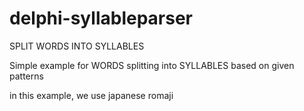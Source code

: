 # delphi-syllableparser
SPLIT WORDS INTO SYLLABLES
<p>Simple example for WORDS splitting into SYLLABLES based on given patterns</p>
<p>in this example, we use japanese romaji</p>
